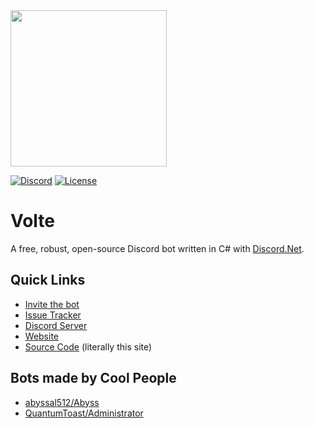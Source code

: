 <img src="https://cdn.discordapp.com/avatars/320942091049893888/638519700ddfefc30186fc171370f6ad.png" width="250" height="250" />

[![Discord](https://img.shields.io/discord/405806471578648588.svg?color=7000FB&label=discord&style=for-the-badge)](https://greemdev.net/Discord)
[![License](https://img.shields.io/github/license/GreemDev/Volte.svg?color=7000FB&style=for-the-badge)](https://github.com/GreemDev/Volte/blob/rewrite/LICENSE)

# Volte

A free, robust, open-source Discord bot written in C# with [Discord.Net](https://github.com/discord-net/Discord.Net).

## Quick Links 
 
 - [Invite the bot](https://greemdev.net/Invite)
 - [Issue Tracker](https://github.com/GreemDev/Volte/issues)
 - [Discord Server](https://discord.gg/H8bcFr2)
 - [Website](https://greemdev.net/Volte)
 - [Source Code](https://github.com/GreemDev/Volte) (literally this site)

## Bots made by Cool People

 * [abyssal512/Abyss](https://github.com/abyssal512/Abyss)
 * [QuantumToast/Administrator](https://gitlab.com/QuantumToast/Administrator)
 

